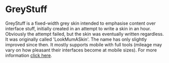 # GreyStuff
GreyStuff is a fixed-width grey skin intended to emphasise content over interface stuff, initially created in an attempt to write a skin in an hour. Obviously the attempt failed, but the skin was eventually written regardless.
It was originally called 'LookMumASkin'. The name has only slightly improved since then.
It mostly supports mobile with full tools (mileage may vary on how pleasant their interfaces become at mobile sizes).
For more information [click here](https://www.mediawiki.org/wiki/Skin:GreyStuff).